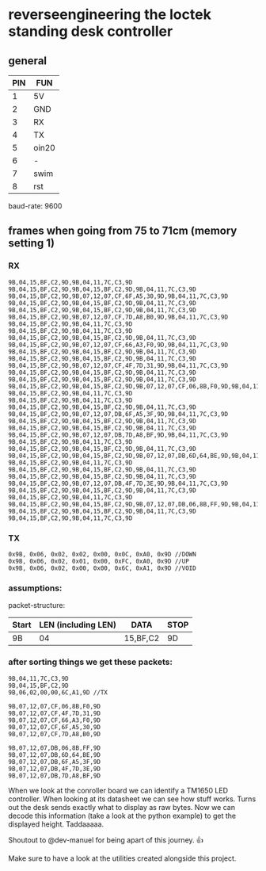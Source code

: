 # reverseengineering the loctek standing desk controller

## general

| PIN | FUN |
| --- | --- |
| 1   | 5V   |
| 2   | GND   |
| 3   | RX   |
| 4   | TX   |
| 5   | oin20  |
| 6   | -   |
| 7   | swim   |
| 8   | rst   |

baud-rate: 9600

## frames when going from 75 to 71cm (memory setting 1)
### RX
```
9B,04,15,BF,C2,9D,9B,04,11,7C,C3,9D
9B,04,15,BF,C2,9D,9B,04,15,BF,C2,9D,9B,04,11,7C,C3,9D
9B,04,15,BF,C2,9D,9B,07,12,07,CF,6F,A5,30,9D,9B,04,11,7C,C3,9D
9B,04,15,BF,C2,9D,9B,04,15,BF,C2,9D,9B,04,11,7C,C3,9D
9B,04,15,BF,C2,9D,9B,04,15,BF,C2,9D,9B,04,11,7C,C3,9D
9B,04,15,BF,C2,9D,9B,07,12,07,CF,7D,A8,B0,9D,9B,04,11,7C,C3,9D
9B,04,15,BF,C2,9D,9B,04,11,7C,C3,9D
9B,04,15,BF,C2,9D,9B,04,11,7C,C3,9D
9B,04,15,BF,C2,9D,9B,04,15,BF,C2,9D,9B,04,11,7C,C3,9D
9B,04,15,BF,C2,9D,9B,07,12,07,CF,66,A3,F0,9D,9B,04,11,7C,C3,9D
9B,04,15,BF,C2,9D,9B,04,15,BF,C2,9D,9B,04,11,7C,C3,9D
9B,04,15,BF,C2,9D,9B,04,15,BF,C2,9D,9B,04,11,7C,C3,9D
9B,04,15,BF,C2,9D,9B,07,12,07,CF,4F,7D,31,9D,9B,04,11,7C,C3,9D
9B,04,15,BF,C2,9D,9B,04,15,BF,C2,9D,9B,04,11,7C,C3,9D
9B,04,15,BF,C2,9D,9B,04,15,BF,C2,9D,9B,04,11,7C,C3,9D
9B,04,15,BF,C2,9D,9B,04,15,BF,C2,9D,9B,07,12,07,CF,06,8B,F0,9D,9B,04,11,7C,C3,9D
9B,04,15,BF,C2,9D,9B,04,11,7C,C3,9D
9B,04,15,BF,C2,9D,9B,04,11,7C,C3,9D
9B,04,15,BF,C2,9D,9B,04,15,BF,C2,9D,9B,04,11,7C,C3,9D
9B,04,15,BF,C2,9D,9B,07,12,07,DB,6F,A5,3F,9D,9B,04,11,7C,C3,9D
9B,04,15,BF,C2,9D,9B,04,15,BF,C2,9D,9B,04,11,7C,C3,9D
9B,04,15,BF,C2,9D,9B,04,15,BF,C2,9D,9B,04,11,7C,C3,9D
9B,04,15,BF,C2,9D,9B,07,12,07,DB,7D,A8,BF,9D,9B,04,11,7C,C3,9D
9B,04,15,BF,C2,9D,9B,04,11,7C,C3,9D
9B,04,15,BF,C2,9D,9B,04,15,BF,C2,9D,9B,04,11,7C,C3,9D
9B,04,15,BF,C2,9D,9B,04,15,BF,C2,9D,9B,07,12,07,DB,6D,64,BE,9D,9B,04,11,7C,C3,9D
9B,04,15,BF,C2,9D,9B,04,11,7C,C3,9D
9B,04,15,BF,C2,9D,9B,04,15,BF,C2,9D,9B,04,11,7C,C3,9D
9B,04,15,BF,C2,9D,9B,04,15,BF,C2,9D,9B,04,11,7C,C3,9D
9B,04,15,BF,C2,9D,9B,07,12,07,DB,4F,7D,3E,9D,9B,04,11,7C,C3,9D
9B,04,15,BF,C2,9D,9B,04,15,BF,C2,9D,9B,04,11,7C,C3,9D
9B,04,15,BF,C2,9D,9B,04,11,7C,C3,9D
9B,04,15,BF,C2,9D,9B,04,15,BF,C2,9D,9B,07,12,07,DB,06,8B,FF,9D,9B,04,11,7C,C3,9D
9B,04,15,BF,C2,9D,9B,04,15,BF,C2,9D,9B,04,11,7C,C3,9D
9B,04,15,BF,C2,9D,9B,04,11,7C,C3,9D
````
### TX 
```
0x9B, 0x06, 0x02, 0x02, 0x00, 0x0C, 0xA0, 0x9D //DOWN
0x9B, 0x06, 0x02, 0x01, 0x00, 0xFC, 0xA0, 0x9D //UP
0x9B, 0x06, 0x02, 0x00, 0x00, 0x6C, 0xA1, 0x9D //VOID
```


### assumptions:
packet-structure:

| Start | LEN (including LEN) | DATA | STOP |
| --- | --- | --- | --- |
| 9B | 04 | 15,BF,C2 | 9D |

### after sorting things we get these packets:

```
9B,04,11,7C,C3,9D
9B,04,15,BF,C2,9D
9B,06,02,00,00,6C,A1,9D //TX

9B,07,12,07,CF,06,8B,F0,9D
9B,07,12,07,CF,4F,7D,31,9D
9B,07,12,07,CF,66,A3,F0,9D
9B,07,12,07,CF,6F,A5,30,9D
9B,07,12,07,CF,7D,A8,B0,9D

9B,07,12,07,DB,06,8B,FF,9D
9B,07,12,07,DB,6D,64,BE,9D
9B,07,12,07,DB,6F,A5,3F,9D
9B,07,12,07,DB,4F,7D,3E,9D
9B,07,12,07,DB,7D,A8,BF,9D
```
When we look at the conroller board we can
identify a TM1650 LED controller. When looking at its
datasheet we can see how stuff works. Turns out the desk sends exactly
what to display as raw bytes. Now we can decode this information
(take a look at the python example) to get the displayed height.
Taddaaaaa.

Shoutout to @dev-manuel for being apart of this journey. 👍


Make sure to have a look at the utilities created alongside this project.
